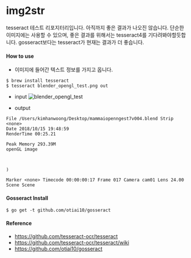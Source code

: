 # img2str
tesseract 테스트 리포지터리입니다. 아직까지 좋은 결과가 나오진 않습니다.
단순한 이미지에는 사용할 수 있으며, 좋은 결과를 위해서는 
tesseract4를 기다려봐야할듯합니다.
gosseract보다는 tesseract가 현재는 결과가 더 좋습니다.

#### How to use
- 이미지에 들어간 텍스트 정보를 가지고 옵니다.
```
$ brew install tesseract
$ tesseract blender_opengl_test.png out
```
- input
![blender_opengl_test](https://user-images.githubusercontent.com/1149996/46948833-50080f00-d0ba-11e8-96b7-142243740586.png)

- output
```
File /Users/kimhanwoong/Desktop/mammaiopenngest7v004.blend Strip <none>
Date 2018/10/15 19:48:59
RenderTime 00:25.21

Peak Memory 293.39M
openGL image



)

Marker <none> Timecode 00:00:00:17 Frame 017 Camera cam01 Lens 24.00 Scene Scene
```
#### Gosseract Install
```
$ go get -t github.com/otiai10/gosseract
```

#### Reference
- https://github.com/tesseract-ocr/tesseract
- https://github.com/tesseract-ocr/tesseract/wiki
- https://github.com/otiai10/gosseract
